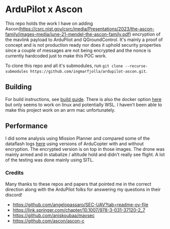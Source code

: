 # ArduPilot x Ascon

This repo holds the work I have on adding Ascon(https://csrc.nist.gov/csrc/media/Presentations/2023/the-ascon-family/images-media/june-21-mendel-the-ascon-family.pdf) encryption of the mavlink payload to ArduPilot and QGroundControl. It's mainly a proof of concept and is not production ready nor does it uphold security properties since a couple of messages are not being encrypted and the nonce is currently hardcoded just to make this POC work.  

To clone this repo and all it's submodules, run `git clone --recurse-submodules https://github.com/ingmarfjolla/ardupilot-ascon.git`.

## Building 
For build instructions, see [build guide](building.md). There is also the docker option [here](/docker/readme.md) but only seems to work on linux and potentially WSL. I haven't been able to make this project work on an arm mac unfortunately. 

## Performance 
I did some analysis using Mission Planner and compared some of the dataflash logs [here](/assets/loganalysis/) using versions of ArduCopter with and without encryption. The encrypted version is on top in those images. The drone was mainly armed and in stabalize / altitude hold and didn't really see flight. A lot of the testing was done mainly using SITL. 
 
### Credits 
Many thanks to these repos and papers that pointed me in the correct direction along with the ArduPilot folks for answering my questions in their discord! 
- https://github.com/angelopassaro/SEC-UAV?tab=readme-ov-file
- https://link.springer.com/chapter/10.1007/978-3-031-37120-2_7 
- https://github.com/aniskoubaa/mavsec 
- https://github.com/ascon/ascon-c 